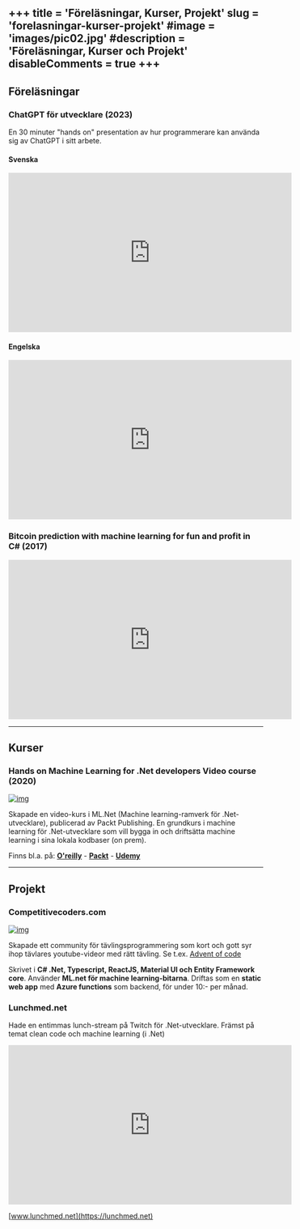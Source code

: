 +++
title = 'Föreläsningar, Kurser, Projekt'
slug = 'forelasningar-kurser-projekt'
#image = 'images/pic02.jpg'
#description = 'Föreläsningar, Kurser och Projekt'
disableComments = true
+++
---
## Föreläsningar

### ChatGPT för utvecklare (2023)
En 30 minuter "hands on" presentation av hur programmerare kan använda sig av ChatGPT i sitt arbete.


#### Svenska
<iframe width="560" height="315" src="https://www.youtube-nocookie.com/embed/dqa_KSNhK8A?si=iKE_z7hORRnqXAZd" title="YouTube video player" frameborder="0" allow="accelerometer; autoplay; clipboard-write; encrypted-media; gyroscope; picture-in-picture; web-share" allowfullscreen></iframe>

#### Engelska
<iframe width="560" height="315" src="https://www.youtube-nocookie.com/embed/OnasmQG4ao0?si=gtUFJh2t5nBDOTp-" title="YouTube video player" frameborder="0" allow="accelerometer; autoplay; clipboard-write; encrypted-media; gyroscope; picture-in-picture; web-share" allowfullscreen></iframe>

### Bitcoin prediction with machine learning for fun and profit in C# (2017) 
<iframe width="560" height="315" src="https://www.youtube.com/embed/dwC-zUks1gw?si=KhFjS2fAb8XYmlOT" title="YouTube video player" frameborder="0" allow="accelerometer; autoplay; clipboard-write; encrypted-media; gyroscope; picture-in-picture; web-share" referrerpolicy="strict-origin-when-cross-origin" allowfullscreen></iframe>

---
## Kurser


### Hands on Machine Learning for .Net developers Video course (2020)

[![img](/images/hands_on_machine_learning.png)](https://www.packtpub.com/product/hands-on-machine-learning-for-net-developers-video/9781800205024)

Skapade en video-kurs i ML.Net (Machine learning-ramverk för .Net-utvecklare), publicerad av Packt Publishing. En grundkurs i machine learning för .Net-utvecklare som vill bygga in och driftsätta machine learning i sina lokala kodbaser (on prem).

Finns bl.a. på: __[O'reilly](https://www.oreilly.com/library/view/hands-on-machine-learning/9781800205024/)__  -  __[Packt](https://www.packtpub.com/product/hands-on-machine-learning-for-net-developers-video/9781800205024)__  -  __[Udemy](https://www.udemy.com/course/hands-on-machine-learning-for-net-developers/)__

---
## Projekt

### Competitivecoders.com
[![img](/images/competitivecoders.png)](https://www.competitivecoders.com)

Skapade ett community för tävlingsprogrammering som kort och gott syr ihop tävlares youtube-videor med rätt tävling. Se t.ex. [Advent of code](https://www.competitivecoders.com/ProgrammingCompetitions/advent-of-code/advent-of-code/2022/day-1)

Skrivet i __C# .Net, Typescript, ReactJS, Material UI och Entity Framework core__. Använder __ML.net för machine learning-bitarna__. Driftas som en __static web app__ med __Azure functions__ som backend, för under 10:- per månad.


### Lunchmed.net

Hade en entimmas lunch-stream på Twitch för .Net-utvecklare. Främst på temat clean code och machine learning (i .Net)
<iframe width="560" height="315" src="https://www.youtube-nocookie.com/embed/videoseries?si=5D30_zJwD6iqYahe&amp;list=PLYMqXdXKtVllmT7KPgb81Dcs-DvIlXh57" title="YouTube video player" frameborder="0" allow="accelerometer; autoplay; clipboard-write; encrypted-media; gyroscope; picture-in-picture; web-share" allowfullscreen></iframe>

[www.lunchmed.net](https://lunchmed.net)
